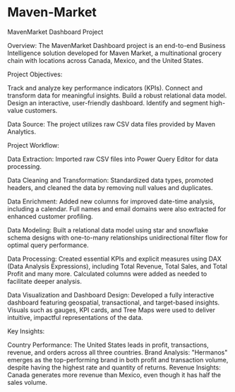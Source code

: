 # Maven-Market

MavenMarket Dashboard Project

Overview: The MavenMarket Dashboard project is an end-to-end Business Intelligence solution developed for Maven Market, a multinational grocery chain with locations across Canada, Mexico, and the United States.

Project Objectives:

Track and analyze key performance indicators (KPIs).
Connect and transform data for meaningful insights.
Build a robust relational data model.
Design an interactive, user-friendly dashboard.
Identify and segment high-value customers.

Data Source:
The project utilizes raw CSV data files provided by Maven Analytics.

Project Workflow:

Data Extraction: Imported raw CSV files into Power Query Editor for data processing.

Data Cleaning and Transformation: Standardized data types, promoted headers, and cleaned the data by removing null values and duplicates.

Data Enrichment: Added new columns for improved date-time analysis, including a calendar. Full names and email domains were also extracted for enhanced customer profiling.

Data Modeling: Built a relational data model using star and snowflake schema designs with one-to-many relationships unidirectional filter flow for optimal query performance.

Data Processing: Created essential KPIs and explicit measures using DAX (Data Analysis Expressions), including Total Revenue, Total Sales, and Total Profit and many more. Calculated columns were added as needed to facilitate deeper analysis.

Data Visualization and Dashboard Design: Developed a fully interactive dashboard featuring geospatial, transactional, and target-based insights. Visuals such as gauges, KPI cards, and Tree Maps were used to deliver intuitive, impactful representations of the data.

Key Insights:

Country Performance: The United States leads in profit, transactions, revenue, and orders across all three countries.
Brand Analysis: "Hermanos" emerges as the top-performing brand in both profit and transaction volume, despite having the highest rate and quantity of returns.
Revenue Insights: Canada generates more revenue than Mexico, even though it has half the sales volume.





